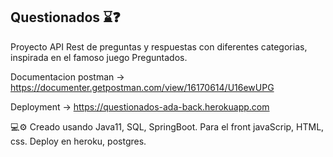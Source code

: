 ## Questionados :hourglass::question:

Proyecto API Rest de preguntas y respuestas con diferentes categorias, inspirada en el famoso juego Preguntados.

Documentacion postman -> https://documenter.getpostman.com/view/16170614/U16ewUPG

Deployment -> https://questionados-ada-back.herokuapp.com

💻⚙️ Creado usando Java11, SQL, SpringBoot. Para el front javaScrip, HTML, css. 
      Deploy en heroku, postgres.
